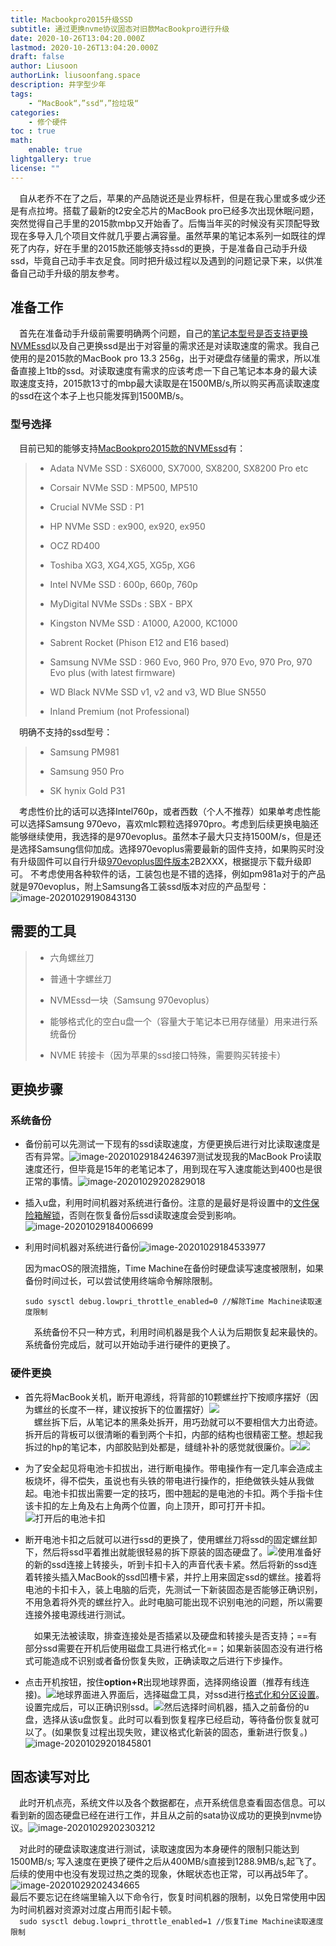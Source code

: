 ```yaml
---
title: Macbookpro2015升级SSD
subtitle: 通过更换nvme协议固态对旧款MacBookpro进行升级
date: 2020-10-26T13:04:20.000Z
lastmod: 2020-10-26T13:04:20.000Z
draft: false
author: Liusoon
authorLink: liusoonfang.space
description: 井字型少年
tags:
    - “MacBook“，”ssd“，”捡垃圾“
categories:
    - 修个硬件
toc : true
math:
    enable: true
lightgallery: true
license: ""
---  
```


&emsp;自从老乔不在了之后，苹果的产品随说还是业界标杆，但是在我心里或多或少还是有点拉垮。搭载了最新的t2安全芯片的MacBook pro已经多次出现休眠问题，突然觉得自己手里的2015款mbp又开始香了。后悔当年买的时候没有买顶配导致现在多导入几个项目文件就几乎要占满容量。虽然苹果的笔记本系列一如既往的焊死了内存，好在手里的2015款还能够支持ssd的更换，于是准备自己动手升级ssd，毕竟自己动手丰衣足食。同时把升级过程以及遇到的问题记录下来，以供准备自己动手升级的朋友参考。  

## 准备工作
  
&emsp;首先在准备动手升级前需要明确两个问题，自己的[笔记本型号是否支持更换NVMEssd](https://forums.macrumors.com/threads/upgrading-2013-2014-macbook-pro-ssd-to-m-2-nvme.2034976/ )以及自己更换ssd是出于对容量的需求还是对读取速度的需求。我自己使用的是2015款的MacBook pro 13.3 256g，出于对硬盘存储量的需求，所以准备直接上1tb的ssd。对读取速度有需求的应该考虑一下自己笔记本本身的最大读取速度支持，2015款13寸的mbp最大读取是在1500MB/s,所以购买再高读取速度的ssd在这个本子上也只能发挥到1500MB/s。  
  
### 型号选择  
  
&emsp;目前已知的能够支持[MacBookpro2015款的NVMEssd](https://forums.macrumors.com/threads/upgrading-2013-2014-macbook-pro-ssd-to-m-2-nvme.2034976/ )有：  
  
> - Adata NVMe SSD : SX6000, SX7000, SX8200, SX8200 Pro etc
>
> - Corsair NVMe SSD : MP500, MP510  
>
> - Crucial NVMe SSD : P1
>
> - HP NVMe SSD : ex900, ex920, ex950
>
> - OCZ RD400
>
> - Toshiba XG3, XG4,XG5, XG5p, XG6
>
> - Intel NVMe SSD : 600p, 660p, 760p
>
> - MyDigital NVMe SSDs : SBX - BPX
>
> - Kingston NVMe SSD : A1000, A2000, KC1000
>
> - Sabrent Rocket (Phison E12 and E16 based)  
>
> - Samsung NVMe SSD : 960 Evo, 960 Pro, 970 Evo, 970 Pro, 970 Evo plus (with latest firmware)  
>
> - WD Black NVMe SSD v1, v2 and v3, WD Blue SN550  
>
> - Inland Premium (not Professional)  
  
&emsp;明确不支持的ssd型号：  
  
> - Samsung PM981  
>
> - Samsung 950 Pro  
>
> - SK hynix Gold P31
  
&emsp;考虑性价比的话可以选择Intel760p，或者西数（个人不推荐）如果单考虑性能可以选择Samsung 970evo，喜欢mlc颗粒选择970pro。考虑到后续更换电脑还能够继续使用，我选择的是970evoplus。虽然本子最大只支持1500M/s，但是还是选择Samsung信仰加成。选择970evoplus需要最新的固件支持，如果购买时没有升级固件可以自行升级[970evoplus固件版本](https://www.samsung.com/semiconductor/minisite/ssd/download/tools/ )2B2XXX，根据提示下载升级即可。 不考虑使用各种软件的话，工装包也是不错的选择，例如pm981a对于的产品就是970evoplus，附上Samsung各工装ssd版本对应的产品型号：![image-20201029190843130](https://cdn.jsdelivr.net/gh/liusoon/images/image-Samsungddpng )
  
## 需要的工具  
  
> - 六角螺丝刀  
>
> - 普通十字螺丝刀
>
> - NVMEssd一块（Samsung 970evoplus）
>
> - 能够格式化的空白u盘一个（容量大于笔记本已用存储量）用来进行系统备份  
>
> - NVME 转接卡（因为苹果的ssd接口特殊，需要购买转接卡）
  
## 更换步骤  
  
### 系统备份  
  
  + 备份前可以先测试一下现有的ssd读取速度，方便更换后进行对比读取速度是否有异常。![image-20201029184246397](https://cdn.jsdelivr.net/gh/liusoon/images/image-applessd.png )测试发现我的MacBook Pro读取速度还行，但毕竟是15年的老笔记本了，用到现在写入速度能达到400也是很正常的事情。![image-20201029202829018](https://cdn.jsdelivr.net/gh/liusoon/images/image-20201029202829018.png )
  
  + 插入u盘，利用时间机器对系统进行备份。注意的是最好是将设置中的[文件保险箱解锁](https://cdn.jsdelivr.net/gh/liusoon/images/image-%E6%96%87%E4%BB%B6%E4%BF%9D%E9%99%A9%E7%AE%B1.png )，否则在恢复备份后ssd读取速度会受到影响。![image-20201029184006699](https://cdn.jsdelivr.net/gh/liusoon/images/image-%E6%96%87%E4%BB%B6%E4%BF%9D%E9%99%A9%E7%AE%B1.png )
  
+ 利用时间机器对系统进行备份![image-20201029184533977](https://cdn.jsdelivr.net/gh/liusoon/images/image-backup.png )
  
   因为macOS的限流措施，Time Machine在备份时硬盘读写速度被限制，如果备份时间过长，可以尝试使用终端命令解除限制。
  
   `sudo sysctl debug.lowpri_throttle_enabled=0 //解除Time Machine读取速度限制`
  
   &emsp;系统备份不只一种方式，利用时间机器是我个人认为后期恢复起来最快的。系统备份完成后，就可以开始动手进行硬件的更换了。  
  
### 硬件更换  
  
+ 首先将MacBook关机，断开电源线，将背部的10颗螺丝拧下按顺序摆好（因为螺丝的长度不一样，建议按拆下的位置摆好）![](https://cdn.jsdelivr.net/gh/liusoon/images/256g.jpeg )  
&emsp;螺丝拆下后，从笔记本的黑条处拆开，用巧劲就可以不要相信大力出奇迹。拆开后的背板可以很清晰的看到两个卡扣，内部的结构也很精密工整。想起我拆过的hp的笔记本，内部胶贴到处都是，缝缝补补的感觉就很廉价。![](https://cdn.jsdelivr.net/gh/liusoon/images/backcase.jpeg )![](https://cdn.jsdelivr.net/gh/liusoon/images/backcase2.jpeg )
  
+ 为了安全起见将电池卡扣拔出，进行断电操作。带电操作有一定几率会造成主板烧坏，得不偿失，虽说也有头铁的带电进行操作的，拒绝做铁头娃从我做起。电池卡扣拔出需要一定的技巧，图中翘起的是电池的卡扣。两个手指卡住该卡扣的左上角及右上角两个位置，向上顶开，即可打开卡扣。![打开后的电池卡扣](https://cdn.jsdelivr.net/gh/liusoon/images/powerout.jpeg )
  
+ 断开电池卡扣之后就可以进行ssd的更换了，使用螺丝刀将ssd的固定螺丝卸下，然后将ssd平着推出就能很轻易的拆下原装的固态硬盘了。![](https://cdn.jsdelivr.net/gh/liusoon/images/ssdchange.jpeg )使用准备好的新的ssd连接上转接头，听到卡扣卡入的声音代表卡紧。然后将新的ssd连着转接头插入MacBook的ssd凹槽卡紧，并拧上用来固定ssd的螺丝。接着将电池的卡扣卡入，装上电脑的后壳，先测试一下新装固态是否能够正确识别，不用急着将外壳的螺丝拧入。此时电脑可能出现不识别电池的问题，所以需要连接外接电源线进行测试。  
  
   &emsp;如果无法被读取，排查连接处是否插紧以及硬盘和转接头是否支持；==有部分ssd需要在开机后使用磁盘工具进行格式化==；如果新装固态没有进行格式可能造成不识别或者备份恢复失败，正确读取之后进行下步操作。  
+ 点击开机按钮，按住**option+R**出现地球界面，选择网络设置（推荐有线连接)。![地球界面](https://cdn.jsdelivr.net/gh/liusoon/images/earth.png )进入界面后，选择磁盘工具，对ssd进行[格式化和分区设置](https://support.apple.com/zh-cn/guide/disk-utility/dskutl14027/mac )。设置完成后，可以正确识别ssd。![](https://cdn.jsdelivr.net/gh/liusoon/images/970evoplus.jpeg )然后选择时间机器，插入之前备份的u盘，选择从该u盘恢复。此时可以看到恢复程序已经启动，等待备份恢复就可以了。(如果恢复过程出现失败，建议格式化新装的固态，重新进行恢复。)![image-20201029201845801](https://cdn.jsdelivr.net/gh/liusoon/images/image-timemachine.png )  
  
## 固态读写对比
  
&emsp;此时开机点亮，系统文件以及各个数据都在，点开系统信息查看固态信息。可以看到新的固态硬盘已经在进行工作，并且从之前的sata协议成功的更换到nvme协议。![image-20201029202303212](https://cdn.jsdelivr.net/gh/liusoon/images/image-ssd970evoplus.png )
  
&emsp;对此时的硬盘读取速度进行测试，读取速度因为本身硬件的限制只能达到1500MB/s; 写入速度在更换了硬件之后从400MB/s直接到1288.9MB/s,起飞了。后续的使用中也没有发现过热之类的现象，休眠状态也正常，可以再战5年了。  
![image-20201029202434665](https://cdn.jsdelivr.net/gh/liusoon/images/image-newssd.png )  
最后不要忘记在终端里输入以下命令行，恢复时间机器的限制，以免日常使用中因为时间机器对资源对过度占用而引起卡顿。  
&emsp;`sudo sysctl debug.lowpri_throttle_enabled=1 //恢复Time Machine读取速度限制`
